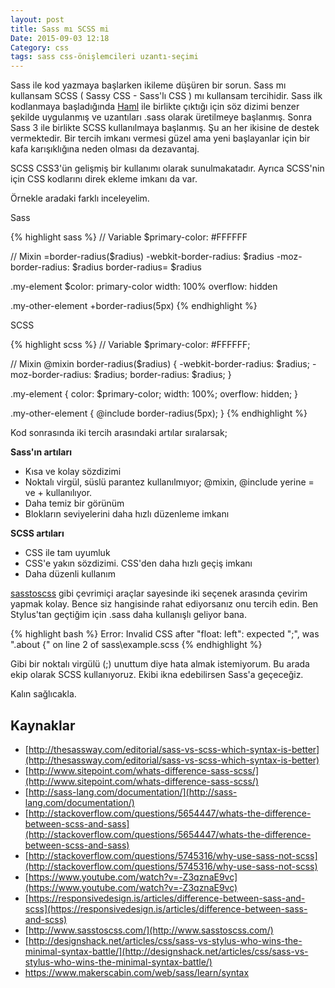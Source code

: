 ```yaml
---
layout: post
title: Sass mı SCSS mi
Date: 2015-09-03 12:18
Category: css
tags: sass css-önişlemcileri uzantı-seçimi
---
```


Sass ile kod yazmaya başlarken ikileme düşüren bir sorun. Sass mı kullansam SCSS  ( Sassy CSS - Sass'lı CSS ) mı kullansam tercihidir. Sass ilk kodlanmaya başladığında [Haml](http://haml.info/) ile birlikte çıktığı için söz dizimi benzer şekilde uygulanmış ve uzantıları .sass olarak üretilmeye başlanmış. Sonra Sass 3 ile birlikte SCSS kullanılmaya başlanmış. Şu an her ikisine de destek vermektedir. Bir tercih imkanı vermesi güzel ama yeni başlayanlar için bir kafa karışıklığına neden olması da dezavantaj.

SCSS CSS3'ün gelişmiş bir kullanımı olarak sunulmakatadır. Ayrıca SCSS'nin için CSS kodlarını direk ekleme imkanı da var.

Örnekle aradaki farklı inceleyelim.

Sass

{% highlight sass %}
// Variable
$primary-color: #FFFFFF

// Mixin
=border-radius($radius)
    -webkit-border-radius: $radius
    -moz-border-radius: $radius
    border-radius= $radius

.my-element
    $color: primary-color
    width: 100%
    overflow: hidden

.my-other-element
    +border-radius(5px)
{% endhighlight %}

SCSS

{% highlight scss %}
// Variable
$primary-color: #FFFFFF;

// Mixin
@mixin border-radius($radius) {
    -webkit-border-radius: $radius;
    -moz-border-radius: $radius;
    border-radius: $radius;
}

.my-element {
    color: $primary-color;
    width: 100%;
    overflow: hidden;
}

.my-other-element {
    @include border-radius(5px);
}
{% endhighlight %}


Kod sonrasında iki tercih arasındaki artılar sıralarsak;

**Sass'ın artıları**

 - Kısa ve kolay sözdizimi
 - Noktalı virgül, süslü parantez kullanılmıyor; @mixin, @include yerine = ve + kullanılıyor.
 - Daha temiz bir görünüm
 - Blokların seviyelerini daha hızlı düzenleme imkanı

**SCSS artıları**

 - CSS ile tam uyumluk
 - CSS'e yakın sözdizimi. CSS'den daha hızlı geçiş imkanı
 - Daha düzenli kullanım

[sasstoscss](http://www.sasstoscss.com/) gibi çevrimiçi araçlar sayesinde iki seçenek arasında çevirim yapmak kolay. Bence siz hangisinde rahat ediyorsanız onu tercih edin. Ben Stylus'tan geçtiğim için .sass daha kullanışlı geliyor bana. 

{% highlight bash %}
Error: Invalid CSS after "float: left": expected ";", was ".about {"
on line 2 of sass\example.scss
{% endhighlight %}

Gibi bir noktalı virgülü (;) unuttum diye hata almak istemiyorum. Bu arada ekip olarak SCSS kullanıyoruz. Ekibi ikna edebilirsen Sass'a geçeceğiz. 

Kalın sağlıcakla.

## Kaynaklar

 - [http://thesassway.com/editorial/sass-vs-scss-which-syntax-is-better](http://thesassway.com/editorial/sass-vs-scss-which-syntax-is-better)
 - [http://www.sitepoint.com/whats-difference-sass-scss/](http://www.sitepoint.com/whats-difference-sass-scss/)
 - [http://sass-lang.com/documentation/](http://sass-lang.com/documentation/)
 - [http://stackoverflow.com/questions/5654447/whats-the-difference-between-scss-and-sass](http://stackoverflow.com/questions/5654447/whats-the-difference-between-scss-and-sass)
 - [http://stackoverflow.com/questions/5745316/why-use-sass-not-scss](http://stackoverflow.com/questions/5745316/why-use-sass-not-scss)
 - [https://www.youtube.com/watch?v=-Z3qznaE9vc](https://www.youtube.com/watch?v=-Z3qznaE9vc)
 - [https://responsivedesign.is/articles/difference-between-sass-and-scss](https://responsivedesign.is/articles/difference-between-sass-and-scss)
 - [http://www.sasstoscss.com/](http://www.sasstoscss.com/)
 - [http://designshack.net/articles/css/sass-vs-stylus-who-wins-the-minimal-syntax-battle/](http://designshack.net/articles/css/sass-vs-stylus-who-wins-the-minimal-syntax-battle/)
 - https://www.makerscabin.com/web/sass/learn/syntax